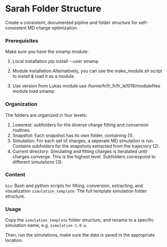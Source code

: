 # Sarah Folder Structure
Create a consistent, documented pipline and folder structure for self-consistent MD charge optimization.

### Prerequisites
Make sure you have the smamp module:
1. Local installation
pip install --user smamp

2. Module installation
Alternatively, you can use the make_module.sh script to install & load it as a module.

3. Use version from Lukas
module use /home/fr/fr_fr/fr_le1019/modulefiles
module load smamp

### Organization
The folders are organized in four levels:
1. Lowerest: subfolders for the diverse charge fitting and conversion routines.
2. Snapshot: Each snapshot has its own folder, containing (1).
3. Simulation: For each set of charges, a seperate MD simulation is run. Contains subfolders for the snapshots extracted from the trajectory (2).
4. Current directory: Simulating and fitting charges is iteratated until charges converge. This is the highest level. Subfolders correspond to different simulations (3).

### Content
`bin`: Bash and python scripts for fitting, conversion, extracting, and visualization
`simulation_template`: The full template simulation folder structure.

### Usage
Copy the `simulation_template` folder structure, and rename to a specific simulation name, e.g. `simulation-1.0-a`. 

Then, run the simulations, make sure the data is saved in the appropriate location.
